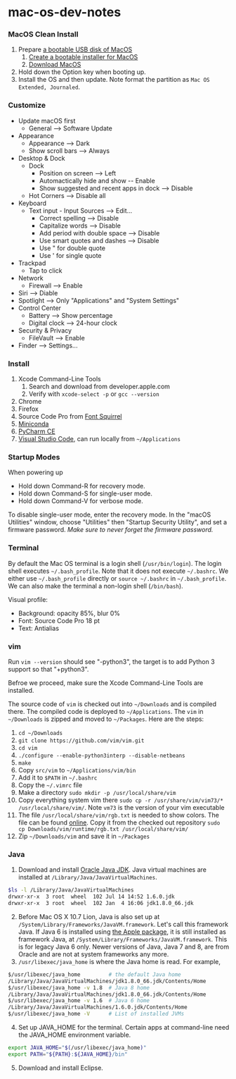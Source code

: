 mac-os-dev-notes
================

### MacOS Clean Install

1. Prepare [a bootable USB disk of MacOS](https://www.google.com/search?q=bootable+USB+MacOS)
    1. [Create a bootable installer for MacOS](https://support.apple.com/en-us/HT201372)
    2. [Download MacOS](https://support.apple.com/en-us/HT211683)
2. Hold down the Option key when booting up.
3. Install the OS and then update. Note format the partition as `Mac OS Extended, Journaled`.

### Customize

* Update macOS first
    * General --> Software Update
* Appearance
    * Appearance --> Dark
    * Show scroll bars --> Always
* Desktop & Dock
    * Dock
        * Position on screen --> Left
        * Automactically hide and show -- Enable
        * Show suggested and recent apps in dock --> Disable
    * Hot Corners --> Disable all
* Keyboard
    * Text input - Input Sources --> Edit...
        * Correct spelling --> Disable
        * Capitalize words --> Disable
        * Add period with double space --> Disable
        * Use smart quotes and dashes --> Disable
        * Use " for double quote
        * Use ' for single quote
* Trackpad
    * Tap to click
* Network
    * Firewall --> Enable
* Siri --> Diable
* Spotlight --> Only "Applications" and "System Settings"
* Control Center
    * Battery --> Show percentage
    * Digital clock --> 24-hour clock
* Security & Privacy
    * FileVault --> Enable
* Finder --> Settings...

### Install

1. Xcode Command-Line Tools
   1. Search and download from developer.apple.com
   2. Verify with `xcode-select -p` or `gcc --version`
2. Chrome
3. Firefox
4. Source Code Pro from [Font Squirrel](http://www.fontsquirrel.com/fonts/list/classification/monospaced)
5. [Miniconda](https://conda.io/miniconda.html)
6. [PyCharm CE](https://www.jetbrains.com/pycharm/)
7. [Visual Studio Code](https://code.visualstudio.com/), can run locally from `~/Applications`

### Startup Modes

When powering up

* Hold down Command-R for recovery mode.
* Hold down Command-S for single-user mode.
* Hold down Command-V for verbose mode.

To disable single-user mode, enter the recovery mode. In the "macOS Utilities" window, choose "Utilities" then "Startup Security Utility", and set a firmware password. *Make sure to never forget the firmware password.*

### Terminal

By default the Mac OS terminal is a login shell (`/usr/bin/login`). The login shell executes `~/.bash_profile`. Note that it does not execute `~/.bashrc`. We either use `~/.bash_profile` directly or `source ~/.bashrc` in `~/.bash_profile`. We can also make the terminal a non-login shell (`/bin/bash`).

Visual profile:

* Background: opacity 85%, blur 0%
* Font: Source Code Pro 18 pt
* Text: Antialias

### vim

Run `vim --version` should see "-python3", the target is to add Python 3 support so that "+python3".

Befroe we proceed, make sure the Xcode Command-Line Tools are installed.

The source code of `vim` is checked out into `~/Downloads` and is compiled there. The compiled code is deployed to `~/Applications`. The `vim` in `~/Downloads` is zipped and moved to `~/Packages`. Here are the steps:

1. `cd ~/Downloads`
2. `git clone https://github.com/vim/vim.git`
3. `cd vim`
4. `./configure --enable-python3interp --disable-netbeans`
5. `make`
6. Copy `src/vim` to `~/Applications/vim/bin`
7. Add it to `$PATH` in `~/.bashrc`
8. Copy the `~/.vimrc` file
9. Make a directory `sudo mkdir -p /usr/local/share/vim`
10. Copy everything system vim there `sudo cp -r /usr/share/vim/vim73/* /usr/local/share/vim/`. Note `vm73` is the version of your vim executable
11. The file `/usr/local/share/vim/rgb.txt` is needed to show colors. The file can be found [online](https://github.com/vim/vim/blob/master/runtime/rgb.txt). Copy it from the checked out repository `sudo cp Downloads/vim/runtime/rgb.txt /usr/local/share/vim/`
12. Zip `~/Downloads/vim` and save it in `~/Packages`

### Java

1. Download and install [Oracle Java JDK](https://www.oracle.com/technetwork/java/javase/downloads/). Java virtual machines are installed at `/Library/Java/JavaVirtualMachines`.

  ```bash
  $ls -l /Library/Java/JavaVirtualMachines
  drwxr-xr-x  3 root  wheel  102 Jul 14 14:52 1.6.0.jdk
  drwxr-xr-x  3 root  wheel  102 Jan  4 16:06 jdk1.8.0_66.jdk
  ```

2. Before Mac OS X 10.7 Lion, Java is also set up at `/System/Library/Frameworks/JavaVM.framework`. Let's call this framework Java. If Java 6 is installed using [the Apple package](https://support.apple.com/kb/DL1572), it is still installed as framework Java, at `/System/Library/Frameworks/JavaVM.framework`. This is for legacy Java 6 only. Newer versions of Java, Java 7 and 8, are from Oracle and are not at system frameworks any more.
3. `/usr/libexec/java_home` is where the Java home is read. For example,

  ```bash
  $/usr/libexec/java_home         # the default Java home
  /Library/Java/JavaVirtualMachines/jdk1.8.0_66.jdk/Contents/Home
  $/usr/libexec/java_home -v 1.8  # Java 8 home
  /Library/Java/JavaVirtualMachines/jdk1.8.0_66.jdk/Contents/Home
  $/usr/libexec/java_home -v 1.6  # Java 6 home
  /Library/Java/JavaVirtualMachines/1.6.0.jdk/Contents/Home
  $/usr/libexec/java_home -V      # List of installed JVMs
  ```

4. Set up JAVA_HOME for the terminal. Certain apps at command-line need the JAVA_HOME environment variable.

  ```bash
  export JAVA_HOME="$(/usr/libexec/java_home)"
  export PATH="${PATH}:${JAVA_HOME}/bin"
  ```

5. Download and install Eclipse.
